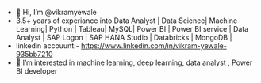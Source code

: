 - 👋 Hi, I’m @vikramyewale
- 3.5+ years of experiance into Data Analyst | Data Science| Machine Learning| Python | Tableau| MySQL| Power BI | Power BI service | Data Analyst
   | SAP Logon | SAP HANA Studio | Databricks | MongoDB | 
- linkedin accouunt:- https://www.linkedin.com/in/vikram-yewale-935bb7210
- 👀 I’m interested in machine learning, deep learning, data analyst , Power BI developer
<!---
vikramyewale/vikramyewale is a ✨ special ✨ repository because its `README.md` (this file) appears on your GitHub profile.
You can click the Preview link to take a look at your changes.
--->
